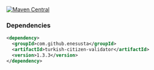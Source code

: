 [![Maven Central](https://img.shields.io/maven-central/v/com.github.enesusta/turkish-citizen-validator?color=red&style=flat-square)](http://search.maven.org/artifact/com.github.enesusta/turkish-citizen-validator)

### Dependencies

```xml
<dependency>
  <groupId>com.github.enesusta</groupId>
  <artifactId>turkish-citizen-validator</artifactId>
  <version>1.3.3</version>
</dependency>
```

